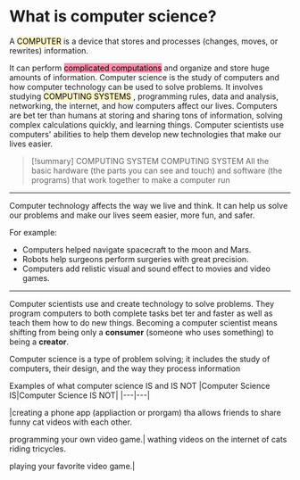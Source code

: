# What is computer science?

A <mark style="background: #FFF3A3A6;">COMPUTER</mark> is a device that stores and processes (changes, moves, or rewrites) information.

It can perform <mark style="background: #FF5582A6;">complicated computations</mark> and organize and store huge amounts of information. Computer science is the study of computers and how computer technology can be used to solve problems. It involves studying <mark style="background: #FFF3A3A6;">COMPUTING SYSTEMS</mark> , programming rules, data and analysis, networking, the internet, and how computers affect our lives. Computers are bet ter than humans at storing and sharing tons of information, solving complex calculations quickly, and learning things. Computer scientists use computers' abilities to help them develop new technologies that make our lives easier.

> [!summary] COMPUTING SYSTEM
> COMPUTING SYSTEM
> All the basic hardware (the parts you can see and touch) and software (the programs) that work together to make a computer run

---
Computer technology affects the way we live and think. It can help us solve our problems and make our lives seem easier, more fun, and safer.

For example:
- Computers helped navigate spacecraft to the moon and Mars.
- Robots help surgeons perform surgeries with great precision.
- Computers add relistic visual and sound effect to movies and video games.
---
Computer scientists use and create technology to solve problems. They program computers to both complete tasks bet ter and faster as well as teach them how to do new things. Becoming a computer scientist means shifting from being only a **consumer** (someone who uses something) to being a **creator**.

Computer science is a type of problem solving; it includes the study of computers, their design, and the way they process information

Examples of what computer science IS and IS NOT
|Computer Science IS|Computer Science IS NOT|
|---|---|

|creating a phone app (appliaction or prorgam) tha allows friends to share funny cat videos with each other.

programming your own video game.| wathing videos on the internet of cats riding tricycles.

playing your favorite video game.|
